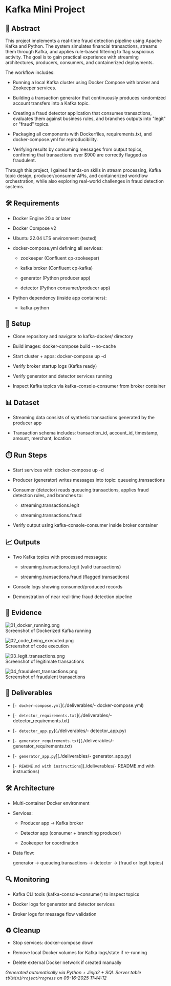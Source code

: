 # Kafka Mini Project


## 📖 Abstract
This project implements a real-time fraud detection pipeline using Apache Kafka and Python. The system simulates financial transactions, streams them through Kafka, and applies rule-based filtering to flag suspicious activity. The goal is to gain practical experience with streaming architectures, producers, consumers, and containerized deployments.

The workflow includes:

* Running a local Kafka cluster using Docker Compose with broker and Zookeeper services.

* Building a transaction generator that continuously produces randomized account transfers into a Kafka topic.

* Creating a fraud detector application that consumes transactions, evaluates them against business rules, and branches outputs into "legit" or "fraud" topics.

* Packaging all components with Dockerfiles, requirements.txt, and docker-compose.yml for reproducibility.

* Verifying results by consuming messages from output topics, confirming that transactions over $900 are correctly flagged as fraudulent.

Through this project, I gained hands-on skills in stream processing, Kafka topic design, producer/consumer APIs, and containerized workflow orchestration, while also exploring real-world challenges in fraud detection systems.



## 🛠 Requirements
- Docker Engine 20.x or later
- Docker Compose v2
- Ubuntu 22.04 LTS environment (tested)
- docker-compose.yml defining all services:
  - zookeeper (Confluent cp-zookeeper)
  - kafka broker (Confluent cp-kafka)
  - generator (Python producer app)
  - detector (Python consumer/producer app)
- Python dependency (inside app containers):
  - kafka-python



## 🧰 Setup
- Clone repository and navigate to kafka-docker/ directory
- Build images: docker-compose build --no-cache
- Start cluster + apps: docker-compose up -d
- Verify broker startup logs (Kafka ready)
- Verify generator and detector services running
- Inspect Kafka topics via kafka-console-consumer from broker container



## 📊 Dataset
- Streaming data consists of synthetic transactions generated by the producer app
- Transaction schema includes: transaction_id, account_id, timestamp, amount, merchant, location



## ⏱️ Run Steps
- Start services with: docker-compose up -d
- Producer (generator) writes messages into topic: queueing.transactions
- Consumer (detector) reads queueing.transactions, applies fraud detection rules, and branches to:
  - streaming.transactions.legit
  - streaming.transactions.fraud
- Verify output using kafka-console-consumer inside broker container



## 📈 Outputs
- Two Kafka topics with processed messages:
  - streaming.transactions.legit (valid transactions)
  - streaming.transactions.fraud (flagged transactions)
- Console logs showing consumed/produced records
- Demonstration of near real-time fraud detection pipeline



## 📸 Evidence

![01_docker_running.png](./evidence/01_docker_running.png)  
Screenshot of Dockerized Kafka running

![02_code_being_executed.png](./evidence/02_code_being_executed.png)  
Screenshot of code execution

![03_legit_transactions.png](./evidence/03_legit_transactions.png)  
Screenshot of legitimate transactions

![04_fraudulent_transactions.png](./evidence/04_fraudulent_transactions.png)  
Screenshot of fraudulent transactions




## 📎 Deliverables

- [`- docker-compose.yml`](./deliverables/- docker-compose.yml)

- [`- detector_requirements.txt`](./deliverables/- detector_requirements.txt)

- [`- detector_app.py`](./deliverables/- detector_app.py)

- [`- generator_requirements.txt`](./deliverables/- generator_requirements.txt)

- [`- generator_app.py`](./deliverables/- generator_app.py)

- [`- README.md with instructions`](./deliverables/- README.md with instructions)




## 🛠️ Architecture
- Multi-container Docker environment
- Services:
  - Producer app → Kafka broker
  - Detector app (consumer + branching producer)
  - Zookeeper for coordination
- Data flow:
  generator → queueing.transactions → detector → (fraud or legit topics)



## 🔍 Monitoring
- Kafka CLI tools (kafka-console-consumer) to inspect topics
- Docker logs for generator and detector services
- Broker logs for message flow validation



## ♻️ Cleanup
- Stop services: docker-compose down
- Remove local Docker volumes for Kafka logs/state if re-running
- Delete external Docker network if created manually


*Generated automatically via Python + Jinja2 + SQL Server table `tblMiniProjectProgress` on 09-16-2025 11:44:12*